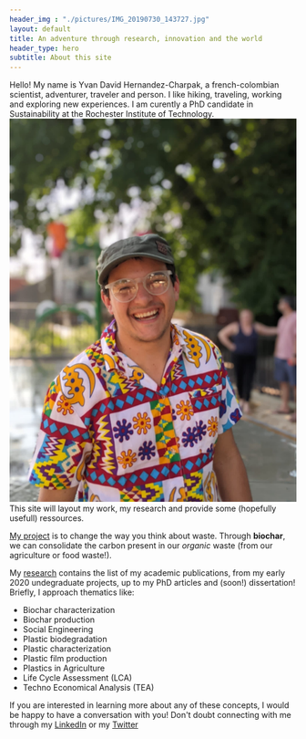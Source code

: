 ```yaml
---
header_img : "./pictures/IMG_20190730_143727.jpg"
layout: default
title: An adventure through research, innovation and the world
header_type: hero
subtitle: About this site
---
```


Hello! My name is Yvan David Hernandez-Charpak, a french-colombian scientist, adventurer, traveler and person.  I like hiking, traveling, working and exploring new experiences. I am curently a PhD candidate in Sustainability at the Rochester Institute of Technology.
![image info](./pictures/313909702_10159286209033129_5418244148726713063_n.jpg)
This site will layout my work, my research and provide some (hopefully usefull) ressources. 

[My project](./projects) is to change the way you think about waste. Through **biochar**, we can consolidate the carbon present in our _organic_ waste (from our agriculture or food waste!). 



My [research](./research) contains the list of my academic publications, from my early 2020 undegraduate projects, up to my PhD articles and (soon!) dissertation! Briefly, I approach thematics like:
- Biochar characterization
- Biochar production
- Social Engineering
- Plastic biodegradation
- Plastic characterization
- Plastic film production
- Plastics in Agriculture
- Life Cycle Assessment (LCA) 
- Techno Economical Analysis (TEA) 

If you are interested in learning more about any of these concepts, I would be happy to have a conversation with you! Don't doubt connecting with me through my [LinkedIn](https://www.linkedin.com/in/ydhc/) or my [Twitter](https://twitter.com/YvanDavidHernan)





 
<!---
###Contains basic configuration to get you a site with:

#- Sample posts and [paginated blog index](./blog/).
##- Sample collection with Markdown and kramdown cheatsheets and [collection index](./cheatsheets).
##- Archive pages for posts grouped by year, category, and tag.
##- Demo page with the different Bootstrap components and how they look with the actual skin settings.
##- Sample 404 page.
##- Site search with Lunr.
#- Sample `_config` with minimal configuration. `primary` color is set to <span class="text-primary">LightSkyBlue</span> and `autothemer` is enabled. [Learn how to customize your site](https://dieghernan.github.io/chulapa/docs/03-theming).
#- Sample `algolia-search.yml` for using Algolia+GitHub Actions.
#- Sample files for extending the theme with your own scripts and css.

#On addition, `jekyll-sitemap` generates your sitemap on [./sitemap.xml](./sitemap.xml), and Chulapa generates an Atom feed on [./atom.xml](./atom.xml) and a RSS 2.0 feed on [./rss.xml](./rss.xml).

#[Configure as necessary](https://dieghernan.github.io/chulapa/docs/02-config) and replace sample content with your own.
--->